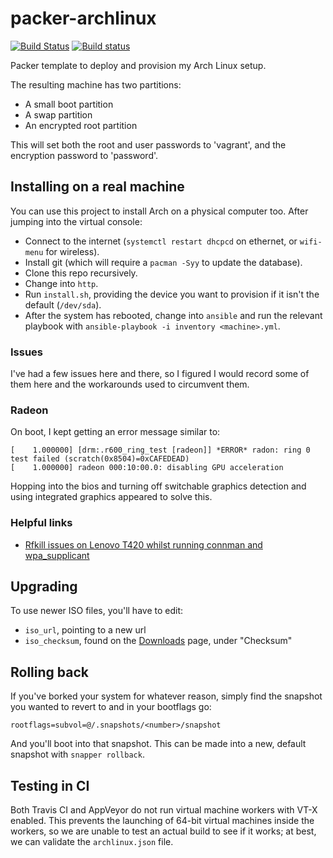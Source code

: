 # packer-archlinux

[![Build Status](https://travis-ci.org/AlexandreCarlton/packer-archlinux.svg?branch=master)](https://travis-ci.org/AlexandreCarlton/packer-archlinux)
[![Build status](https://ci.appveyor.com/api/projects/status/s7tcpanctduykfpn?svg=true)](https://ci.appveyor.com/project/AlexandreCarlton/packer-archlinux)

Packer template to deploy and provision my Arch Linux setup.

The resulting machine has two partitions:

 - A small boot partition
 - A swap partition
 - An encrypted root partition

This will set both the root and user passwords to 'vagrant', and the encryption password to 'password'.

## Installing on a real machine
You can use this project to install Arch on a physical computer too. After jumping into the virtual console:

 - Connect to the internet (`systemctl restart dhcpcd` on ethernet, or `wifi-menu` for wireless).
 - Install git (which will require a `pacman -Syy` to update the database).
 - Clone this repo recursively.
 - Change into `http`.
 - Run `install.sh`, providing the device you want to provision if it isn't the default (`/dev/sda`).
 - After the system has rebooted, change into `ansible` and run the relevant playbook with `ansible-playbook -i inventory <machine>.yml`.

### Issues
I've had a few issues here and there, so I figured I would record some of them
here and the workarounds used to circumvent them.

### Radeon
On boot, I kept getting an error message similar to:

```
[    1.000000] [drm:.r600_ring_test [radeon]] *ERROR* radon: ring 0 test failed (scratch(0x8504)=0xCAFEDEAD)
[    1.000000] radeon 000:10:00.0: disabling GPU acceleration
```

Hopping into the bios and turning off switchable graphics detection and using
integrated graphics appeared to solve this.

### Helpful links

 - [Rfkill issues on Lenovo T420 whilst running connman and wpa_supplicant](https://ianweatherhogg.com/tech/2015-08-05-rfkill-connman-enable-wifi.html)

## Upgrading
To use newer ISO files, you'll have to edit:

 - `iso_url`, pointing to a new url
 - `iso_checksum`, found on the [Downloads](https://www.archlinux.org/download/) page, under "Checksum"

## Rolling back
If you've borked your system for whatever reason, simply find the snapshot you
wanted to revert to and in your bootflags go:

    rootflags=subvol=@/.snapshots/<number>/snapshot

And you'll boot into that snapshot.
This can be made into a new, default snapshot with `snapper rollback`.

## Testing in CI
Both Travis CI and AppVeyor do not run virtual machine workers with VT-X
enabled.
This prevents the launching of 64-bit virtual machines inside the workers, so
we are unable to test an actual build to see if it works; at best, we can
validate the `archlinux.json` file.
